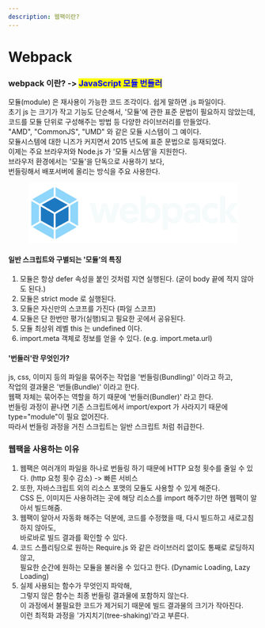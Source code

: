 ```yaml
---
description: 웹팩이란?
---
```


# Webpack



### webpack 이란? -> <mark style="color:blue;">JavaScript 모듈 번들러</mark>

모듈(module) 은 재사용이 가능한 코드 조각이다. 쉽게 말하면 .js 파일이다.\
초기 js 는 크기가 작고 기능도 단순해서, '모듈'에 관한 표준 문법이 필요하지 않았는데, \
코드를 모듈 단위로 구성해주는 방법 등 다양한 라이브러리를 만들었다. \
"AMD", "CommonJS", "UMD" 와 같은 모듈 시스템이 그 예이다.\
모듈시스템에 대한 니즈가 커지면서 2015 년도에 표준 문법으로 등재되었다. \
이제는 주요 브라우저와 Node.js 가 '모듈 시스템'을 지원한다. \
브라우저 환경에서는 '모듈'을 단독으로 사용하기 보다, \
번들링해서 배포서버에 올리는 방식을 주요 사용한다.



<figure><img src="../../.gitbook/assets/webpacklogo.svg" alt=""><figcaption></figcaption></figure>



#### 일반 스크립트와 구별되는 '모듈'의 특징

1. 모듈은 항상 defer 속성을 붙인 것처럼 지연 실행된다. (굳이 body 끝에 적지 않아도 된다.)&#x20;
2. 모듈은 strict mode 로 실행된다.&#x20;
3. 모듈은 자신만의 스코프를 가진다 (파일 스코프)&#x20;
4. 모듈은 단 한번만 평가(실행)되고 필요한 곳에서 공유된다.&#x20;
5. 모듈 최상위 레벨 this 는 undefined 이다.&#x20;
6. import.meta 객체로 정보를 얻을 수 있다. (e.g. import.meta.url)



#### '번들러'란 무엇인가?

js, css, 이미지 등의 파일을 묶어주는 작업을 '번들링(Bundling)' 이라고 하고, \
작업의 결과물은 '번들(Bundle)' 이라고 한다. \
웹팩 자체는 묶어주는 역할을 하기 때문에 '번들러(Bundler)' 라고 한다.\
번들링 과정이 끝나면 기존 스크립트에서 import/export 가 사라지기 때문에 \
type="module"이 필요 없어진다.\
따라서 번들링 과정을 거친 스크립트는 일반 스크립트 처럼 취급한다.





### 웹팩을 사용하는 이유



1. 웹팩은 여러개의 파일을 하나로 번들링 하기 때문에 HTTP 요청 횟수를 줄일 수 있다. (http 요청 횟수 감소) -> 빠른 서비스&#x20;
2. 또한, 자바스크립트 외의 리소스 포맷의 모듈도 사용할 수 있게 해준다. \
   CSS 든, 이미지든 사용하려는 곳에 해당 리소스를 import 해주기만 하면 웹팩이 알아서 빌드해줌.&#x20;
3. 웹팩이 알아서 자동화 해주는 덕분에, 코드를 수정했을 때, 다시 빌드하고 새로고침하지 않아도, \
   바로바로 빌드 결과를 확인할 수 있다.&#x20;
4. 코드 스플리팅으로 원하는 Require.js 와 같은 라이브러리 없이도 통째로 로딩하지 않고, \
   필요한 순간에 원하는 모듈을 불러올 수 있다고 한다. (Dynamic Loading, Lazy Loading)
5. 실제 사용되는 함수가 무엇인지 파악해, \
   그렇지 않은 함수는 최종 번들링 결과물에 포함하지 않는다.\
   이 과정에서 불필요한 코드가 제거되기 때문에 빌드 결과물의 크기가 작아진다.\
   이런 최적화 과정을  '가지치기(tree-shaking)'라고 부른다.
